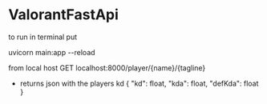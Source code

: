 # ValorantFastApi

to run in terminal put 

uvicorn main:app --reload

from local host 
GET localhost:8000/player/{name}/{tagline}
- returns json with the players kd
{ 
   "kd": float,
   "kda": float,
   "defKda": float
}
